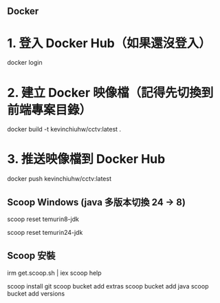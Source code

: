 ## Docker

# 1. 登入 Docker Hub（如果還沒登入）

docker login

# 2. 建立 Docker 映像檔（記得先切換到前端專案目錄）

docker build -t kevinchiuhw/cctv:latest .

# 3. 推送映像檔到 Docker Hub

docker push kevinchiuhw/cctv:latest

## Scoop Windows (java 多版本切換 24 -> 8)
scoop reset temurin8-jdk

scoop reset temurin24-jdk


## Scoop 安裝
irm get.scoop.sh | iex
scoop help

scoop install git
scoop bucket add extras
scoop bucket add java
scoop bucket add versions